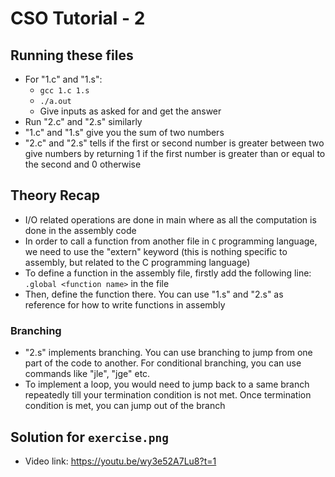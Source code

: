 # CSO Tutorial - 2
## Running these files
- For "1.c" and "1.s": 
	- ```gcc 1.c 1.s``` 
	- ```./a.out```
	- Give inputs as asked for and get the answer
- Run "2.c" and "2.s" similarly
- "1.c" and "1.s" give you the sum of two numbers
- "2.c" and "2.s" tells if the first or second number is greater between two give numbers by returning 1 if the first number is greater than or equal to the second and 0 otherwise

## Theory Recap
- I/O related operations are done in main where as all the computation is done in the assembly code
- In order to call a function from another file in ```C``` programming language, we need to use the "extern" keyword (this is nothing specific to assembly, but related to the C programming language)
- To define a function in the assembly file, firstly add the following line: ```.global <function name>``` in the file
- Then, define the function there. You can use "1.s" and "2.s" as reference for how to write functions in assembly

### Branching
- "2.s" implements branching. You can use branching to jump from one part of the code to another. For conditional branching, you can use commands like "jle", "jge" etc. 
- To implement a loop, you would need to jump back to a same branch repeatedly till your termination condition is not met. Once termination condition is met, you can jump out of the branch

## Solution for ```exercise.png```
- Video link: https://youtu.be/wy3e52A7Lu8?t=1